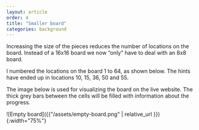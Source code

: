 ```yaml
---
layout: article
order: 4
title: "Smaller board"
categories: background
---
```

Increasing the size of the pieces reduces the number of locations on the board.
Instead of a 16x16 board we now “only” have to deal with an 8x8 board.

I numbered the locations on the board 1 to 64, as shown below.
The hints have ended up in locations 10, 15, 36, 50 and 55.

The image below is used for visualizing the board on the live website.
The thick grey bars between the cells will be filled with information about the progress.

![Empty board]({{"/assets/empty-board.png" | relative_url }}){:width="75%"}
